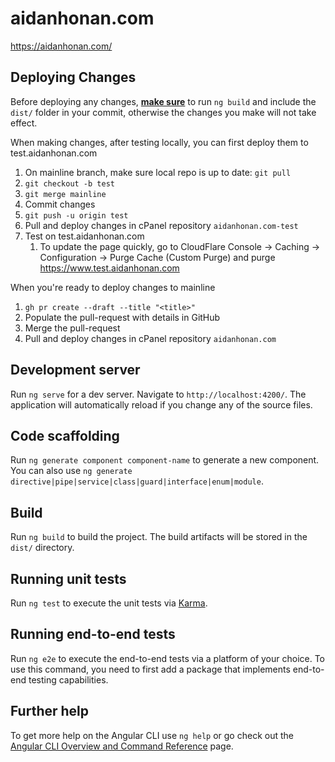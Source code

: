 # aidanhonan.com
https://aidanhonan.com/

## Deploying Changes

Before deploying any changes, **<u>make sure</u>** to run `ng build` and include the `dist/` folder in your commit, otherwise the changes you make will not take effect.

When making changes, after testing locally, you can first deploy them to test.aidanhonan.com
1. On mainline branch, make sure local repo is up to date: `git pull`
1. `git checkout -b test`
2. `git merge mainline`
3. Commit changes
4. `git push -u origin test`
5. Pull and deploy changes in cPanel repository `aidanhonan.com-test`
6. Test on test.aidanhonan.com
   1. To update the page quickly, go to CloudFlare Console -> Caching -> Configuration -> Purge Cache (Custom Purge) and purge https://www.test.aidanhonan.com

When you're ready to deploy changes to mainline
1. `gh pr create --draft --title "<title>"`
2. Populate the pull-request with details in GitHub
3. Merge the pull-request
4. Pull and deploy changes in cPanel repository `aidanhonan.com`

## Development server

Run `ng serve` for a dev server. Navigate to `http://localhost:4200/`. The application will automatically reload if you change any of the source files.

## Code scaffolding

Run `ng generate component component-name` to generate a new component. You can also use `ng generate directive|pipe|service|class|guard|interface|enum|module`.

## Build

Run `ng build` to build the project. The build artifacts will be stored in the `dist/` directory.

## Running unit tests

Run `ng test` to execute the unit tests via [Karma](https://karma-runner.github.io).

## Running end-to-end tests

Run `ng e2e` to execute the end-to-end tests via a platform of your choice. To use this command, you need to first add a package that implements end-to-end testing capabilities.

## Further help

To get more help on the Angular CLI use `ng help` or go check out the [Angular CLI Overview and Command Reference](https://angular.dev/tools/cli) page.
